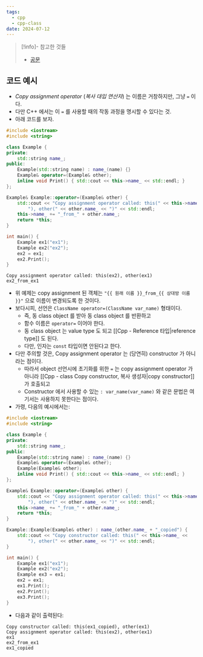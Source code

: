 ```yaml
---
tags:
  - cpp
  - cpp-class
date: 2024-07-12
---
```

> [!info]- 참고한 것들
> - [공문](https://en.cppreference.com/w/cpp/language/copy_assignment)

## 코드 예시

- *Copy assignment operator* (*복사 대입 연산자*) 는 이름은 거창하지만, 그냥 `=` 이다.
- 다만 C++ 에서는 이 `=` 를 사용할 때의 작동 과정을 명시할 수 있다는 것.
- 아래 코드를 보자.

```cpp {9, 13-18}
#include <iostream>
#include <string>

class Example {
private:
	std::string name_;
public:
	Example(std::string name) : name_(name) {}
	Example& operator=(Example& other);
	inline void Print() { std::cout << this->name_ << std::endl; }
};

Example& Example::operator=(Example& other) {
	std::cout << "Copy assignment operator called: this(" << this->name_ <<
		"), other(" << other.name_ << ")" << std::endl;
	this->name_ += "_from_" + other.name_;
	return *this;
}

int main() {
	Example ex1("ex1");
	Example ex2("ex2");
	ex2 = ex1;
	ex2.Print();
}
```

```
Copy assignment operator called: this(ex2), other(ex1)
ex2_from_ex1
```

- 위 예제는 copy assignment 된 객체는 `"{{ 원래 이름 }}_from_{{ 상대방 이름 }}"` 으로 이름이 변경되도록 한 것이다.
- 보다시피, 선언은 `ClassName operator=(ClassName var_name)` 형태이다.
	- 즉, 동 class object 를 받아 동 class object 를 반환하고
	- 함수 이름은 `operator=` 이어야 한다.
	- 동 class object 는 value type 도 되고 [[Cpp - Reference 타입|reference type]] 도 된다.
	- 다만, 인자는 `const` 타입이면 안된다고 한다.
- 다만 주의할 것은, Copy assignment operator 는 (당연히) constructor 가 아니라는 점이다.
	- 따라서 object 선언시에 초기화를 위한 `=` 는 copy assignment operator 가 아니라 [[Cpp - class Copy constructor, 복사 생성자|copy constructor]] 가 호출되고
	- Constructor 에서 사용할 수 있는 `: var_name(var_name)` 와 같은 문법은 여기서는 사용하지 못한다는 점이다.
- 가령, 다음의 예시에서는:

```cpp
#include <iostream>
#include <string>

class Example {
private:
	std::string name_;
public:
	Example(std::string name) : name_(name) {}
	Example& operator=(Example& other);
	Example(Example& other);
	inline void Print() { std::cout << this->name_ << std::endl; }
};

Example& Example::operator=(Example& other) {
	std::cout << "Copy assignment operator called: this(" << this->name_ <<
		"), other(" << other.name_ << ")" << std::endl;
	this->name_ += "_from_" + other.name_;
	return *this;
}

Example::Example(Example& other) : name_(other.name_ + "_copied") {
	std::cout << "Copy constructor called: this(" << this->name_ <<
		"), other(" << other.name_ << ")" << std::endl;
}

int main() {
	Example ex1("ex1");
	Example ex2("ex2");
	Example ex3 = ex1;
	ex2 = ex1;
	ex1.Print();
	ex2.Print();
	ex3.Print();
}
```

- 다음과 같이 출력된다:

```
Copy constructor called: this(ex1_copied), other(ex1)
Copy assignment operator called: this(ex2), other(ex1)
ex1
ex2_from_ex1
ex1_copied
```